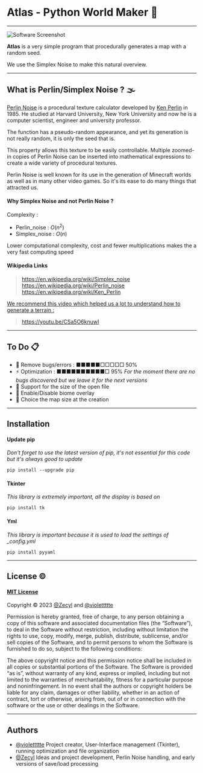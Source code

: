 # Atlas - Python World Maker 🧭

<hr>

![Software Screenshot](https://raw.githubusercontent.com/violettttte/map-generator-python/main/illustration.png)


<b>Atlas</b> is a very simple program that procedurally generates a map with a random seed.

We use the Simplex Noise to make this natural overview.

<hr>

## What is Perlin/Simplex Noise ? 🌫

[Perlin Noise](https://en.wikipedia.org/wiki/Perlin_noise) is a procedural texture calculator developed by [Ken Perlin](https://en.wikipedia.org/wiki/Ken_Perlin) in 1985. He studied at Harvard University, New York University and now he is a computer scientist, engineer and university professor.

The function has a pseudo-random appearance, and yet its generation is not really random, it is only the seed that is. 

This property allows this texture to be easily controllable. Multiple zoomed-in copies of Perlin Noise can be inserted into mathematical expressions to create a wide variety of procedural textures.

Perlin Noise is well known for its use in the generation of Minecraft worlds as well as in many other video games. So it's its ease to do many things that attracted us.

#### Why Simplex Noise and not Perlin Noise ?

Complexity :
- Perlin_noise : $O(n^2)$
- Simplex_noise : $O(n)$

Lower computational complexity, cost and fewer multiplications makes the a very fast computing speed

#### Wikipedia Links

> https://en.wikipedia.org/wiki/Simplex_noise
> https://en.wikipedia.org/wiki/Perlin_noise
> https://en.wikipedia.org/wiki/Ken_Perlin

<u>We recommend this video which helped us a lot to understand how to generate a terrain :</u>

> https://youtu.be/CSa5O6knuwI

<hr>

## To Do 📋

- 🐛 Remove bugs/errors :
■■■■■□□□□□ 50%
- ⚡️ Optimization :
■■■■■■■■■■□ 95%
<i>For the moment there are no bugs discovered but we leave it for the next versions</i>
- 📐 Support for the size of the open file
- 🎨 Enable/Disable biome overlay
- 📏 Choice the map size at the creation

<hr>

## Installation

#### Update pip
<i>Don't forget to use the latest version of pip, it's not essential for this code but it's always good to update</i>
```
pip install --upgrade pip
```

#### Tkinter
<i>This library is extremely important, all the display is based on</i>
```
pip install tk
```

#### Yml
<i>This library is important because it is used to load the settings of _config.yml</i>
```
pip install pyyaml
```

<hr>

## License ©

#### [MIT License](https://choosealicense.com/licenses/mit/)

Copyright © 2023 [@Zecyl](https://www.github.com/Zecyl) and [@violettttte](https://github.com/violettttte)

Permission is hereby granted, free of charge, to any person obtaining a copy of this software and associated documentation files (the “Software”), to deal in the Software without restriction, including without limitation the rights to use, copy, modify, merge, publish, distribute, sublicense, and/or sell copies of the Software, and to permit persons to whom the Software is furnished to do so, subject to the following conditions:

The above copyright notice and this permission notice shall be included in all copies or substantial portions of the Software.
The Software is provided “as is”, without warranty of any kind, express or implied, including but not limited to the warranties of merchantability, fitness for a particular purpose and noninfringement. In no event shall the authors or copyright holders be liable for any claim, damages or other liability, whether in an action of contract, tort or otherwise, arising from, out of or in connection with the software or the use or other dealings in the Software.
</h5>

<hr>

## Authors

- [@violettttte](https://github.com/violettttte) Project creator, User-Interface management (Tkinter), running optimization and file organization
- [@Zecyl](https://www.github.com/Zecyl) Ideas and project development, Perlin Noise handling, and early versions of save/load processing
